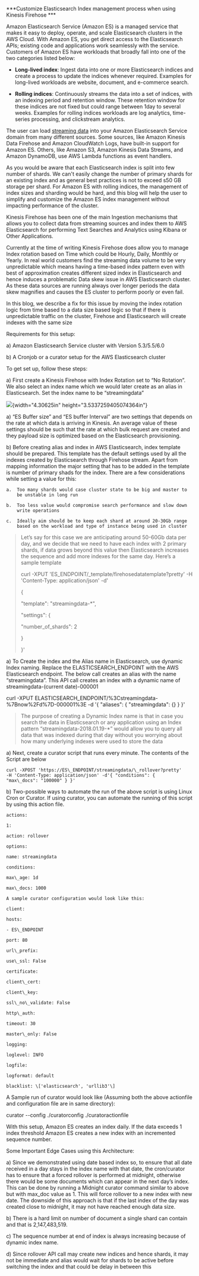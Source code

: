 ***Customize Elasticsearch Index management process when using Kinesis
Firehose ***

Amazon Elasticsearch Service (Amazon ES) is a managed service that makes
it easy to deploy, operate, and scale Elasticsearch clusters in the AWS
Cloud. With Amazon ES, you get direct access to the Elasticsearch APIs;
existing code and applications work seamlessly with the service.
Customers of Amazon ES have workloads that broadly fall into one of the
two categories listed below:

-   **Long-lived index**: Ingest data into one or more Elasticsearch
    indices and create a process to update the indices
    whenever required. Examples for long-lived workloads are website,
    document, and e-commerce search.

-   **Rolling indices**: Continuously streams the data into a set of
    indices, with an indexing period and retention window. These
    retention window for these indices are not fixed but could range
    between 1day to several weeks. Examples for rolling indices
    workloads are log analytics, time-series processing, and
    clickstream analytics.

The user can load [streaming
data](http://aws.amazon.com/streaming-data/) into your Amazon
Elasticsearch Service domain from many different sources. Some sources,
like Amazon Kinesis Data Firehose and Amazon CloudWatch Logs, have
built-in support for Amazon ES. Others, like Amazon S3, Amazon Kinesis
Data Streams, and Amazon DynamoDB, use AWS Lambda functions as event
handlers.

As you would be aware that each Elasticsearch index is split into few
number of shards. We can't easily change the number of primary shards
for an existing index and as general best practices is not to exceed s50
GB storage per shard. For Amazon ES with rolling indices, the management
of index sizes and sharding would be hard, and this blog will help the
user to simplify and customize the Amazon ES index management without
impacting performance of the cluster.

Kinesis Firehose has been one of the main Ingestion mechanisms that
allows you to collect data from streaming sources and index them to AWS
Elasticsearch for performing Text Searches and Analytics using Kibana or
Other Applications.

Currently at the time of writing Kinesis Firehose does allow you to
manage Index rotation based on Time which could be Hourly, Daily,
Monthly or Yearly. In real world customers find the streaming data
volume to be very unpredictable which means having a time-based index
pattern even with best of approximation creates different sized index in
Elasticsearch and hence induces a problematic Data skew issue in AWS
Elasticsearch cluster. As these data sources are running always over
longer periods the data skew magnifies and causes the ES cluster to
perform poorly or even fail.

In this blog, we describe a fix for this issue by moving the index
rotation logic from time based to a data size based logic so that if
there is unpredictable traffic on the cluster, Firehose and
Elasticsearch will create indexes with the same size

Requirements for this setup:

a)  Amazon Elasticsearch Service cluster with Version 5.3/5.5/6.0

b)  A Cronjob or a curator setup for the AWS Elasticsearch cluster

To get set up, follow these steps:

a)  First create a Kinesis Firehose with Index Rotation set to
    “No Rotation”. We also select an index name which we would later
    create as an alias in Elasticsearch. Set the index name to be
    “streamingdata”

![](media/image1.png){width="4.30625in" height="3.5337259405074364in"}

a)  “ES Buffer size” and “ES buffer Interval” are two settings that
    depends on the rate at which data is arriving in Kinesis. An average
    value of these settings should be such that the rate at which bulk
    request are created and they payload size is optimized based on the
    Elasticsearch provisioning.

b)  Before creating alias and index in AWS Elasticsearch, index template
    should be prepared. This template has the default settings used by
    all the indexes created by Elasticsearch through Firehose stream.
    Apart from mapping information the major setting that has to be
    added in the template is number of primary shads for the index.
    There are a few considerations while setting a value for this:

    a.  Too many shards would case cluster state to be big and master to
        be unstable in long run

    b.  Too less value would compromise search performance and slow down
        write operations

    c.  Ideally aim should be to keep each shard at around 20-30Gb range
        based on the workload and type of instance being used in cluster

> Let’s say for this case we are anticipating around 50-60Gb data per
> day, and we decide that we need to have each index with 2 primary
> shards, if data grows beyond this value then Elasticsearch increases
> the sequence and add more indexes for the same day. Here’s a sample
> template
>
> curl -XPUT 'ES\_ENDPOINT/\_template/firehosedatatemplate?pretty' -H
> 'Content-Type: application/json' -d'
>
> {
>
> "template": "streamingdata-\*",
>
> "settings": {
>
> "number\_of\_shards": 2
>
> }
>
> }'

a)  To Create the index and the Alias name in Elasticsearch, use dynamic
    Index naming. Replace the ELASTICSEARCH\_ENDPOINT with the AWS
    Elasticsearch endpoint. The below call creates an alias with the
    name “streamingdata”. This API call creates an index with a dynamic
    name of streamingdata-(current date)-000001

curl -XPUT
ELASTICSEARCH\_ENDPOINT/%3Cstreamingdata-%7Bnow%2Fd%7D-000001%3E -d '{
"aliases": { "streamingdata": {} } }'

> The purpose of creating a Dynamic Index name is that in case you
> search the data in Elasticsearch or any application using an Index
> pattern “streamingdata-2018.01.19-\*” would allow you to query all
> data that was indexed during that day without you worrying about how
> many underlying indexes were used to store the data

a)  Next, create a curator script that runs every minute. The contents
    of the Script are below

    curl -XPOST 'https://ES\_ENDPOINT/streamingdata/\_rollover?pretty'
    -H 'Content-Type: application/json' -d'{ "conditions": {
    "max\_docs": "100000" } }'

b)  Two-possible ways to automate the run of the above script is using
    Linux Cron or Curator. If using curator, you can automate the
    running of this script by using this action file.

    actions:

    1:

    action: rollover

    options:

    name: streamingdata

    conditions:

    max\_age: 1d

    max\_docs: 1000

    A sample curator configuration would look like this:

    client:

    hosts:

    - ES\_ENDPOINT

    port: 80

    url\_prefix:

    use\_ssl: False

    certificate:

    client\_cert:

    client\_key:

    ssl\_no\_validate: False

    http\_auth:

    timeout: 30

    master\_only: False

    logging:

    loglevel: INFO

    logfile:

    logformat: default

    blacklist: \['elasticsearch', 'urllib3'\]

A Sample run of curator would look like (Assuming both the above
actionfile and configuration file are in same directory):

curator --config ./curatorconfig ./curatoractionfile

With this setup, Amazon ES creates an index daily. If the data exceeds 1
index threshold Amazon ES creates a new index with an incremented
sequence number.

Some Important Edge Cases using this Architecture:

a)  Since we demonstrated using date based index so, to ensure that all
    date received in a day stays in the index name with that date, the
    cron/curator has to ensure that a forced rollover is performed at
    midnight, otherwise there would be some documents which can appear
    in the next day’s index. This can be done by running a Midnight
    curator command similar to above but with max\_doc value as 1. This
    will force rollover to a new index with new date. The downside of
    this approach is that if the last index of the day was created close
    to midnight, it may not have reached enough data size.

b)  There is a hard limit on number of document a single shard can
    contain and that is 2,147,483,519.

c)  The sequence number at end of index is always increasing because of
    dynamic index name.

d)  Since rollover API call may create new indices and hence shards, it
    may not be immediate and alias would wait for shards to be active
    before switching the index and that could be delay in between this
